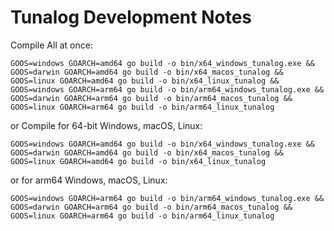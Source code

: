 # Tunalog Development Notes

Compile All at once:

```
GOOS=windows GOARCH=amd64 go build -o bin/x64_windows_tunalog.exe &&
GOOS=darwin GOARCH=amd64 go build -o bin/x64_macos_tunalog &&
GOOS=linux GOARCH=amd64 go build -o bin/x64_linux_tunalog &&
GOOS=windows GOARCH=arm64 go build -o bin/arm64_windows_tunalog.exe &&
GOOS=darwin GOARCH=arm64 go build -o bin/arm64_macos_tunalog &&
GOOS=linux GOARCH=arm64 go build -o bin/arm64_linux_tunalog
```

or Compile for 64-bit Windows, macOS, Linux:

```
GOOS=windows GOARCH=amd64 go build -o bin/x64_windows_tunalog.exe &&
GOOS=darwin GOARCH=amd64 go build -o bin/x64_macos_tunalog &&
GOOS=linux GOARCH=amd64 go build -o bin/x64_linux_tunalog
```

or for arm64 Windows, macOS, Linux:

```
GOOS=windows GOARCH=arm64 go build -o bin/arm64_windows_tunalog.exe &&
GOOS=darwin GOARCH=arm64 go build -o bin/arm64_macos_tunalog &&
GOOS=linux GOARCH=arm64 go build -o bin/arm64_linux_tunalog
```
